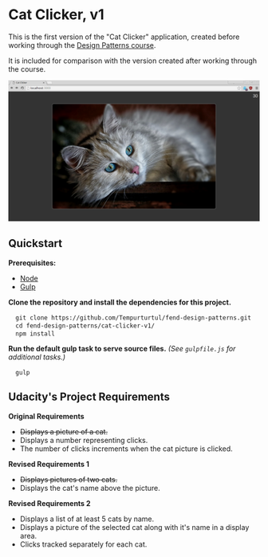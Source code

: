 # Cat Clicker, v1

This is the first version of the "Cat Clicker" application, created before working through the [Design Patterns course](https://www.udacity.com/course/ud989-nd).

It is included for comparison with the version created after working through the course.

![Preview](docs/preview.png "A preview screenshot.")

## Quickstart

**Prerequisites:**
- [Node](https://nodejs.org/en/)
- [Gulp](http://gulpjs.com/)

**Clone the repository and install the dependencies for this project.**
```
  git clone https://github.com/Tempurturtul/fend-design-patterns.git
  cd fend-design-patterns/cat-clicker-v1/
  npm install
```

**Run the default gulp task to serve source files.** *(See `gulpfile.js` for additional tasks.)*
```
  gulp
```

## Udacity's Project Requirements

**Original Requirements**
- ~~Displays a picture of a cat.~~
- Displays a number representing clicks.
- The number of clicks increments when the cat picture is clicked.

**Revised Requirements 1**
- ~~Displays pictures of two cats.~~
- Displays the cat's name above the picture.

**Revised Requirements 2**
- Displays a list of at least 5 cats by name.
- Displays a picture of the selected cat along with it's name in a display area.
- Clicks tracked separately for each cat.
